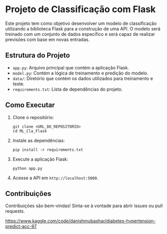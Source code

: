 # Projeto de Classificação com Flask

Este projeto tem como objetivo desenvolver um modelo de classificação utilizando a biblioteca Flask para a construção de uma API. O modelo será treinado com um conjunto de dados específico e será capaz de realizar previsões com base em novas entradas.

## Estrutura do Projeto

- `app.py`: Arquivo principal que contém a aplicação Flask.
- `model.py`: Contém a lógica de treinamento e predição do modelo.
- `data/`: Diretório que contém os dados utilizados para treinamento e teste.
- `requirements.txt`: Lista de dependências do projeto.

## Como Executar

1. Clone o repositório:
   ```
   git clone <URL_DO_REPOSITORIO>
   cd ML_Cla_Flask
   ```

2. Instale as dependências:
   ```
   pip install -r requirements.txt
   ```

3. Execute a aplicação Flask:
   ```
   python app.py
   ```

4. Acesse a API em `http://localhost:5000`.

## Contribuições

Contribuições são bem-vindas! Sinta-se à vontade para abrir issues ou pull requests.

https://www.kaggle.com/code/danishmubashar/diabetes-hypertension-predict-acc-97
